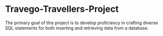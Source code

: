 # Travego-Travellers-Project
The primary goal of this project is to develop proficiency in crafting diverse SQL statements for both inserting and retrieving data from a database.

